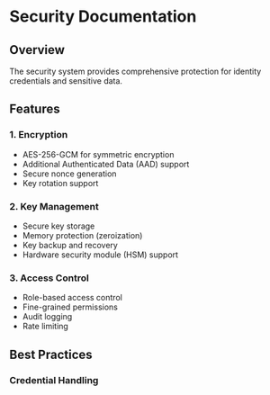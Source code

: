# Security Documentation

## Overview
The security system provides comprehensive protection for identity credentials and sensitive data.

## Features

### 1. Encryption
- AES-256-GCM for symmetric encryption
- Additional Authenticated Data (AAD) support
- Secure nonce generation
- Key rotation support

### 2. Key Management
- Secure key storage
- Memory protection (zeroization)
- Key backup and recovery
- Hardware security module (HSM) support

### 3. Access Control
- Role-based access control
- Fine-grained permissions
- Audit logging
- Rate limiting

## Best Practices

### Credential Handling
